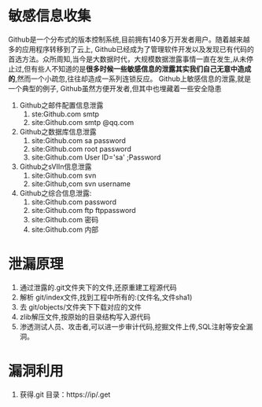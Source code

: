 # 敏感信息收集

Github是一个分布式的版本控制系统,目前拥有140多万开发者用户。随着越来越多的应用程序转移到了云上, Github已经成为了管理软件开发以及发现已有代码的首选方法。众所周知,当今是大数据时代，大规模数据泄露事情一直在发生,从未停止过,但有些人不知道的是**很多时候一些敏感信息的泄露其实我们自己无意中造成的**,然而一个小疏忽,往往却造成一系列连锁反应。 Github上敏感信息的泄露,就是一个典型的例子, Github虽然方便开发者,但其中也埋藏着一些安全隐患

1. Github之邮件配置信息泄露
   1. ste:Github.com smtp
   2. site:Github.com smtp @qq.com
2. Github之数据库信息泄露
   1. site:Github.com sa password
   2. site:Github.com root password
   3. site:Github.com User ID='sa' ;Password
3. Github之sⅦn信息泄露
   1. site:Github.com svn
   2. site:Github,com svn username
4. Github之综合信息泄露:
   1. site:Github.com password
   2. site:Github.com ftp ftppassword
   3. site:Github.com 密码
   4. site:Github.com 内部

# 泄漏原理

1. 通过泄露的.git文件夹下的文件,还原重建工程源代码
2. 解析 git/index文件,找到工程中所有的:(文件名,文件sha1)
3. 去 git/objects/文件夹下下载对应的文件
4. zlib解压文件,按原始的目录结构写入源代码
5. 渗透测试人员、攻击者,可以进一步审计代码,挖掘文件上传,SQL注射等安全漏洞。

# 漏洞利用

1. 获得.git 目录：https://ip/.get

